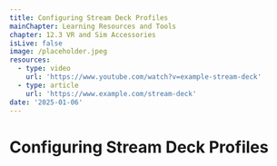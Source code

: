 ```yaml
---
title: Configuring Stream Deck Profiles
mainChapter: Learning Resources and Tools
chapter: 12.3 VR and Sim Accessories
isLive: false
image: /placeholder.jpeg
resources:
  - type: video
    url: 'https://www.youtube.com/watch?v=example-stream-deck'
  - type: article
    url: 'https://www.example.com/stream-deck'
date: '2025-01-06'
---
```


# Configuring Stream Deck Profiles

